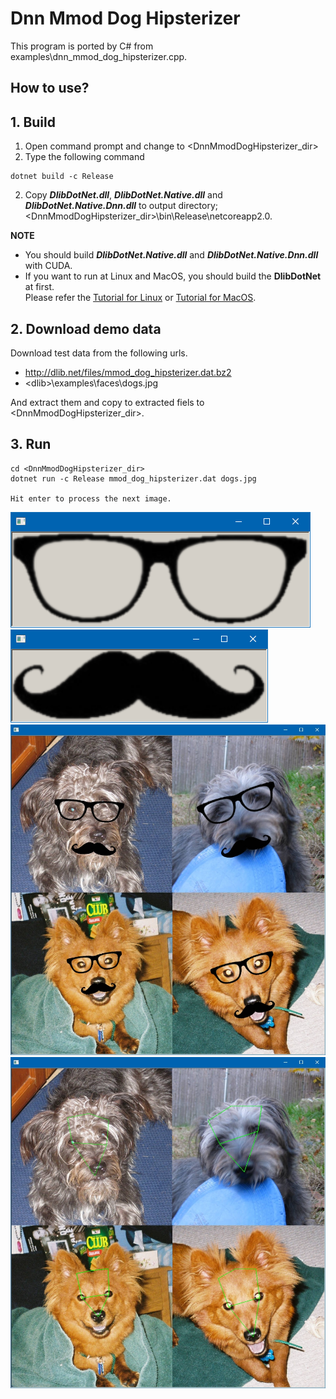﻿# Dnn Mmod Dog Hipsterizer
 
This program is ported by C# from examples\dnn_mmod_dog_hipsterizer.cpp.

## How to use?

## 1. Build

1. Open command prompt and change to &lt;DnnMmodDogHipsterizer_dir&gt;
1. Type the following command
````
dotnet build -c Release
````
2. Copy ***DlibDotNet.dll***, ***DlibDotNet.Native.dll*** and ***DlibDotNet.Native.Dnn.dll*** to output directory; &lt;DnnMmodDogHipsterizer_dir&gt;\bin\Release\netcoreapp2.0.

**NOTE**  
- You should build ***DlibDotNet.Native.dll*** and ***DlibDotNet.Native.Dnn.dll*** with CUDA.
- If you want to run at Linux and MacOS, you should build the **DlibDotNet** at first.  
Please refer the [Tutorial for Linux](https://github.com/takuya-takeuchi/DlibDotNet/wiki/Tutorial-for-Linux) or [Tutorial for MacOS](https://github.com/takuya-takeuchi/DlibDotNet/wiki/Tutorial-for-MacOS).

## 2. Download demo data

Download test data from the following urls.

- http://dlib.net/files/mmod_dog_hipsterizer.dat.bz2
- &lt;dlib&gt;\examples\faces\dogs.jpg

And extract them and copy to extracted fiels to &lt;DnnMmodDogHipsterizer_dir&gt;.

## 3. Run

````
cd <DnnMmodDogHipsterizer_dir>
dotnet run -c Release mmod_dog_hipsterizer.dat dogs.jpg

Hit enter to process the next image.
````

![Dog](images/1.png "Dog")
![Dog](images/2.png "Dog")
![Dog](images/3.jpg "Dog")
![Dog](images/4.jpg "Dog")